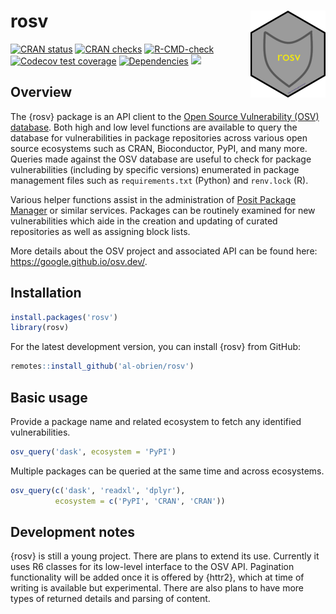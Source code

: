 
<!-- README.md is generated from README.Rmd. Please edit that file -->

# rosv <a href="https://al-obrien.github.io/rosv/"><img src="man/figures/logo.png" align="right" height="139" alt="rosv website" /></a>

<!-- badges: start -->

[![CRAN
status](https://www.r-pkg.org/badges/version/rosv)](https://CRAN.R-project.org/package=rosv)
[![CRAN
checks](https://badges.cranchecks.info/summary/rosv.svg)](https://cran.r-project.org/web/checks/check_results_rosv.html)
[![R-CMD-check](https://github.com/al-obrien/rosv/actions/workflows/R-CMD-check.yaml/badge.svg)](https://github.com/al-obrien/rosv/actions/workflows/R-CMD-check.yaml)
[![Codecov test
coverage](https://codecov.io/gh/al-obrien/rosv/branch/master/graph/badge.svg)](https://app.codecov.io/gh/al-obrien/rosv?branch=master)
[![Dependencies](https://tinyverse.netlify.com/badge/rosv)](https://cran.r-project.org/package=rosv)
[![](http://cranlogs.r-pkg.org/badges/grand-total/rosv?color=blue)](https://cran.r-project.org/package=rosv)
<!-- badges: end -->

## Overview

The {rosv} package is an API client to the [Open Source Vulnerability
(OSV) database](https://osv.dev/). Both high and low level functions are
available to query the database for vulnerabilities in package
repositories across various open source ecosystems such as CRAN,
Bioconductor, PyPI, and many more. Queries made against the OSV database
are useful to check for package vulnerabilities (including by specific
versions) enumerated in package management files such as
`requirements.txt` (Python) and `renv.lock` (R).

Various helper functions assist in the administration of [Posit Package
Manager](https://packagemanager.posit.co/client/#/) or similar services.
Packages can be routinely examined for new vulnerabilities which aide in
the creation and updating of curated repositories as well as assigning
block lists.

More details about the OSV project and associated API can be found here:
<https://google.github.io/osv.dev/>.

## Installation

``` r
install.packages('rosv')
library(rosv)
```

For the latest development version, you can install {rosv} from GitHub:

``` r
remotes::install_github('al-obrien/rosv')
```

## Basic usage

Provide a package name and related ecosystem to fetch any identified
vulnerabilities.

``` r
osv_query('dask', ecosystem = 'PyPI')
```

Multiple packages can be queried at the same time and across ecosystems.

``` r
osv_query(c('dask', 'readxl', 'dplyr'),
          ecosystem = c('PyPI', 'CRAN', 'CRAN'))
```

## Development notes

{rosv} is still a young project. There are plans to extend its use.
Currently it uses R6 classes for its low-level interface to the OSV API.
Pagination functionality will be added once it is offered by {httr2},
which at time of writing is available but experimental. There are also
plans to have more types of returned details and parsing of content.
